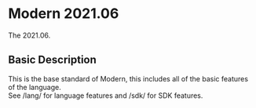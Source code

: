 # Modern 2021.06
The 2021.06.
## Basic Description
This is the base standard of Modern, this includes all of the basic features of the language.  
See /lang/ for language features and /sdk/ for SDK features.  